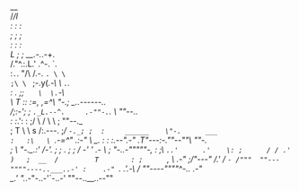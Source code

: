    __                                                                                      
  /_/l                                                                                     
 : : :                                                                                     
  ; ; ;                                                                                    
  : : :                                                                                    
   L ; ;  __.-._.-+.                                                                       
  /."^.:.L.' .^-.  \`.                                                                     
 :`.`. \"/\ /.-. `. \ \                                                                    
 ;\ \ ` ;-.y(_.-\  \ `.`.                                                                  
 :   _. ;;  `    \  \. `-\                                                                 
  \ T :: :=,   ,=^\  \"-._;          __..------.._                                         
  /;:-'; ; `._L.--^.     .-""-.`.   \     ""--..                                   
 : :_.': :           ;/     \   /      \ \   ;          ""--._                             
 ;  T   \ \  s      /:.---.  ;_/    `-._; ;  :     ______    \"-.      ___                 
:   :\   \ `.-=^" .:-"    _\   \_.      : :  _:.--".-"  .T"---:-.""--""\  ""-.             
;    \\   "-.\__.:'      /-'. ; ;    _. ; ;  /   -'    '    .- \        ;     "-._.-"""""-,
:     ;\     `..'      .'    \: ;      / / .'               )   ;  __  /         T        :
 ;      `,     \    .-"       ;/"---" /.' /                 `- /"""  ""---""""----..___..-'
 :    .-" `.      .'.-\      / ""----""""^-.._              .-"                      
  \_.'      "._.-"-..-'`-..-'                 ""--..__..--""
